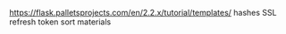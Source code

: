 https://flask.palletsprojects.com/en/2.2.x/tutorial/templates/
hashes
SSL
refresh token
sort materials